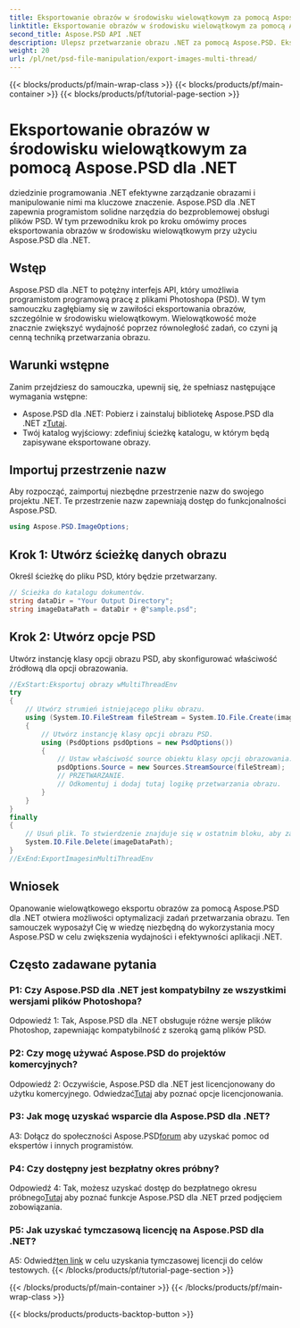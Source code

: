 ```yaml
---
title: Eksportowanie obrazów w środowisku wielowątkowym za pomocą Aspose.PSD dla .NET
linktitle: Eksportowanie obrazów w środowisku wielowątkowym za pomocą Aspose.PSD dla .NET
second_title: Aspose.PSD API .NET
description: Ulepsz przetwarzanie obrazu .NET za pomocą Aspose.PSD. Eksportuj obrazy w środowisku wielowątkowym. Zwiększ wydajność i wydajność bez wysiłku.
weight: 20
url: /pl/net/psd-file-manipulation/export-images-multi-thread/
---
```


{{< blocks/products/pf/main-wrap-class >}}
{{< blocks/products/pf/main-container >}}
{{< blocks/products/pf/tutorial-page-section >}}

# Eksportowanie obrazów w środowisku wielowątkowym za pomocą Aspose.PSD dla .NET

dziedzinie programowania .NET efektywne zarządzanie obrazami i manipulowanie nimi ma kluczowe znaczenie. Aspose.PSD dla .NET zapewnia programistom solidne narzędzia do bezproblemowej obsługi plików PSD. W tym przewodniku krok po kroku omówimy proces eksportowania obrazów w środowisku wielowątkowym przy użyciu Aspose.PSD dla .NET.
## Wstęp
Aspose.PSD dla .NET to potężny interfejs API, który umożliwia programistom programową pracę z plikami Photoshopa (PSD). W tym samouczku zagłębiamy się w zawiłości eksportowania obrazów, szczególnie w środowisku wielowątkowym. Wielowątkowość może znacznie zwiększyć wydajność poprzez równoległość zadań, co czyni ją cenną techniką przetwarzania obrazu.
## Warunki wstępne
Zanim przejdziesz do samouczka, upewnij się, że spełniasz następujące wymagania wstępne:
-  Aspose.PSD dla .NET: Pobierz i zainstaluj bibliotekę Aspose.PSD dla .NET z[Tutaj](https://releases.aspose.com/psd/net/).
- Twój katalog wyjściowy: zdefiniuj ścieżkę katalogu, w którym będą zapisywane eksportowane obrazy.
## Importuj przestrzenie nazw
Aby rozpocząć, zaimportuj niezbędne przestrzenie nazw do swojego projektu .NET. Te przestrzenie nazw zapewniają dostęp do funkcjonalności Aspose.PSD.
```csharp
using Aspose.PSD.ImageOptions;

```
## Krok 1: Utwórz ścieżkę danych obrazu
Określ ścieżkę do pliku PSD, który będzie przetwarzany.
```csharp
// Ścieżka do katalogu dokumentów.
string dataDir = "Your Output Directory";
string imageDataPath = dataDir + @"sample.psd";
```
## Krok 2: Utwórz opcje PSD
Utwórz instancję klasy opcji obrazu PSD, aby skonfigurować właściwość źródłową dla opcji obrazowania.
```csharp
//ExStart:Eksportuj obrazy wMultiThreadEnv
try
{
    // Utwórz strumień istniejącego pliku obrazu.
    using (System.IO.FileStream fileStream = System.IO.File.Create(imageDataPath))
    {
        // Utwórz instancję klasy opcji obrazu PSD.
        using (PsdOptions psdOptions = new PsdOptions())
        {
            // Ustaw właściwość source obiektu klasy opcji obrazowania.
            psdOptions.Source = new Sources.StreamSource(fileStream);
            // PRZETWARZANIE.
            // Odkomentuj i dodaj tutaj logikę przetwarzania obrazu.
        }
    }
}
finally
{
    // Usuń plik. To stwierdzenie znajduje się w ostatnim bloku, aby zapewnić właściwą utylizację zasobów.
    System.IO.File.Delete(imageDataPath);
}
//ExEnd:ExportImagesinMultiThreadEnv
```
## Wniosek
Opanowanie wielowątkowego eksportu obrazów za pomocą Aspose.PSD dla .NET otwiera możliwości optymalizacji zadań przetwarzania obrazu. Ten samouczek wyposażył Cię w wiedzę niezbędną do wykorzystania mocy Aspose.PSD w celu zwiększenia wydajności i efektywności aplikacji .NET.

## Często zadawane pytania

### P1: Czy Aspose.PSD dla .NET jest kompatybilny ze wszystkimi wersjami plików Photoshopa?

Odpowiedź 1: Tak, Aspose.PSD dla .NET obsługuje różne wersje plików Photoshop, zapewniając kompatybilność z szeroką gamą plików PSD.

### P2: Czy mogę używać Aspose.PSD do projektów komercyjnych?

 Odpowiedź 2: Oczywiście, Aspose.PSD dla .NET jest licencjonowany do użytku komercyjnego. Odwiedzać[Tutaj](https://purchase.aspose.com/buy) aby poznać opcje licencjonowania.

### P3: Jak mogę uzyskać wsparcie dla Aspose.PSD dla .NET?

 A3: Dołącz do społeczności Aspose.PSD[forum](https://forum.aspose.com/c/psd/34) aby uzyskać pomoc od ekspertów i innych programistów.

### P4: Czy dostępny jest bezpłatny okres próbny?

 Odpowiedź 4: Tak, możesz uzyskać dostęp do bezpłatnego okresu próbnego[Tutaj](https://releases.aspose.com/) aby poznać funkcje Aspose.PSD dla .NET przed podjęciem zobowiązania.

### P5: Jak uzyskać tymczasową licencję na Aspose.PSD dla .NET?

 A5: Odwiedź[ten link](https://purchase.aspose.com/temporary-license/) w celu uzyskania tymczasowej licencji do celów testowych.
{{< /blocks/products/pf/tutorial-page-section >}}

{{< /blocks/products/pf/main-container >}}
{{< /blocks/products/pf/main-wrap-class >}}

{{< blocks/products/products-backtop-button >}}
